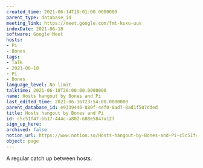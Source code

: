```yaml
---
created_time: 2021-06-14T19:01:00.0000000
parent_type: database_id
meeting_link: https://meet.google.com/fmt-ksxu-uuv
indexDate: 2021-06-18
software: Google Meet
hosts:
- Pi
- Bones
tags:
- Talk
- 2021-06-18
- Pi
- Bones
language_level: No limit
talktime: 2021-06-18T20:00:00.0000000
name: Hosts hangout by Bones and Pi
last_edited_time: 2021-06-16T23:54:00.0000000
parent_database_id: e9339446-880f-4ef0-8ad7-8ad1f507dded
title: Hosts hangout by Bones and Pi
id: c5c51f47-bb17-444c-a802-688e5847a127
sign_up_here: 
archived: false
notion_url: https://www.notion.so/Hosts-hangout-by-Bones-and-Pi-c5c51f47bb17444ca802688e5847a127
object: page
---
```


A regular catch up between hosts.


